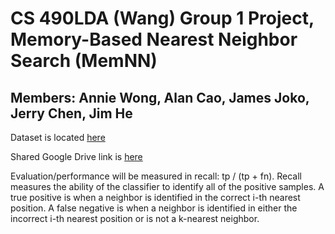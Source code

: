 # CS 490LDA (Wang) Group 1 Project, Memory-Based Nearest Neighbor Search (MemNN)
## Members: Annie Wong, Alan Cao, James Joko, Jerry Chen, Jim He

Dataset is located [here](http://corpus-texmex.irisa.fr/)

Shared Google Drive link is [here](https://drive.google.com/drive/folders/165mXYLS_edvVUcastpUGYvLEfZOgaFF-?usp=sharing)

Evaluation/performance will be measured in recall: tp / (tp + fn). Recall measures the ability of the classifier to identify all of the positive samples.
A true positive is when a neighbor is identified in the correct i-th nearest position.
A false negative is when a neighbor is identified in either the incorrect i-th nearest position or is not a k-nearest neighbor.
